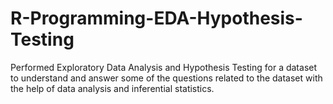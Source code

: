 # R-Programming-EDA-Hypothesis-Testing

Performed Exploratory Data Analysis and Hypothesis Testing for a dataset to understand and answer some of the questions related to the dataset with the help of data analysis
and inferential statistics.
